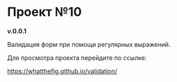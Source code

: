 <h1>Проект №10</h1>



**v.0.0.1**



Валидация форм при помощи регулярных выражений.



Для просмотра проекта перейдите по ссылке:



https://whatthefig.github.io/validation/
